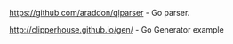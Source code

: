 




https://github.com/araddon/qlparser - Go parser. 

http://clipperhouse.github.io/gen/ - Go Generator example
